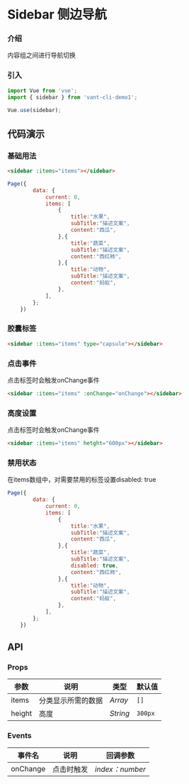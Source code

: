 # Sidebar 侧边导航

### 介绍

内容组之间进行导航切换

### 引入

```js
import Vue from 'vue';
import { sidebar } from 'vant-cli-demo1';

Vue.use(sidebar);
```

## 代码演示

### 基础用法

```html
<sidebar :items="items"></sidebar>
```
```js
Page({
        data: {
            current: 0,
            items: [
                {
                    title:"水果",
                    subTitle:"描述文案",
                    content:"西瓜",
                },{
                    title:"蔬菜",
                    subTitle:"描述文案",
                    content:"西红柿",
                },{
                    title:"动物",
                    subTitle:"描述文案",
                    content:"蚂蚁",
                },
            ],
        };
    })
```

### 胶囊标签

```html
<sidebar :items="items" type="capsule"></sidebar>
```
### 点击事件

点击标签时会触发onChange事件
```html
<sidebar :items="items" :onChange="onChange"></sidebar>
```
### 高度设置

点击标签时会触发onChange事件
```html
<sidebar :items="items" hetght="600px"></sidebar>
```
### 禁用状态

在items数组中，对需要禁用的标签设置disabled: true
```js
Page({
        data: {
            current: 0,
            items: [
                {
                    title:"水果",
                    subTitle:"描述文案",
                    content:"西瓜",
                },{
                    title:"蔬菜",
                    subTitle:"描述文案",
                    disabled: true,
                    content:"西红柿",
                },{
                    title:"动物",
                    subTitle:"描述文案",
                    content:"蚂蚁",
                },
            ],
        };
    })
```
## API

### Props

| 参数          | 说明     | 类型     | 默认值    |
| ------------- | -------- | -------- | --------- |
| items  | 分类显示所需的数据 | _Array_ | `[]`     |
| height  | 高度 | _String_ | `300px`   |

### Events

| 事件名 | 说明       | 回调参数            |
| ------ | ---------- | ------------------- |
| onChange  | 点击时触发 | _index：number_ |


